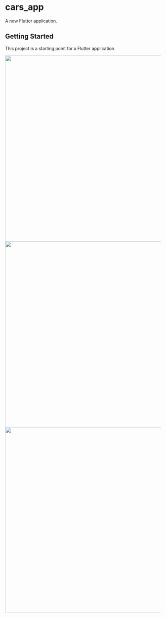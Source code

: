 # cars_app

A new Flutter application.

## Getting Started

This project is a starting point for a Flutter application.

<img src="https://user-images.githubusercontent.com/30291617/105344286-cc6fed80-5bf3-11eb-9a12-e458adaa7dd2.png" widht="50" height="600"><img src="https://user-images.githubusercontent.com/30291617/105344310-d1cd3800-5bf3-11eb-9fc0-8e3e8d1fa00d.png" widht="50" height="600"><img src="https://user-images.githubusercontent.com/30291617/105344295-cda11a80-5bf3-11eb-9272-29d453bbe2de.png" widht="50" height="600">

